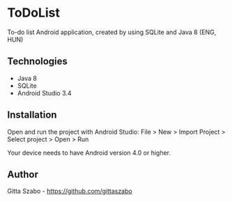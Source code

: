 # ToDoList

To-do list Android application, created by using SQLite and Java 8 (ENG, HUN)

## Technologies

- Java 8
- SQLite
- Android Studio 3.4

## Installation

Open and run the project with Android Studio:
File > New > Import Project > Select project > Open > Run

Your device needs to have Android version 4.0 or higher.

## Author

Gitta Szabo - https://github.com/gittaszabo
